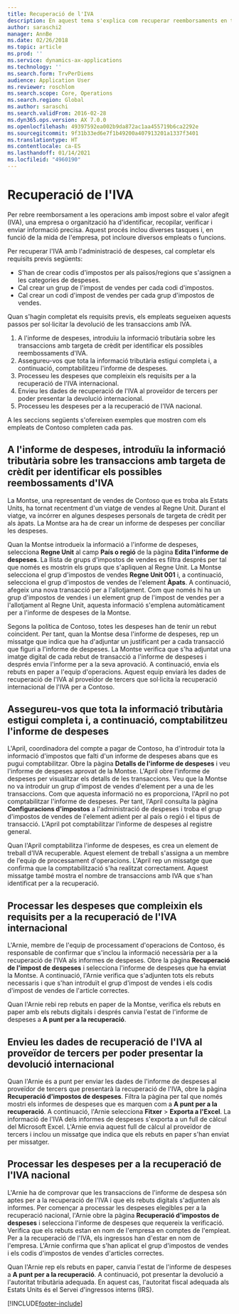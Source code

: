 ```yaml
---
title: Recuperació de l'IVA
description: En aquest tema s'explica com recuperar reemborsaments en transaccions amb impost sobre el valor afegit (IVA).
author: saraschi2
manager: AnnBe
ms.date: 02/26/2018
ms.topic: article
ms.prod: ''
ms.service: dynamics-ax-applications
ms.technology: ''
ms.search.form: TrvPerDiems
audience: Application User
ms.reviewer: roschlom
ms.search.scope: Core, Operations
ms.search.region: Global
ms.author: saraschi
ms.search.validFrom: 2016-02-28
ms.dyn365.ops.version: AX 7.0.0
ms.openlocfilehash: 49397592ea002b9da872ac1aa455719b6ca2292e
ms.sourcegitcommit: 9f31b33ed6e7f1b49200a407913201a1337f3401
ms.translationtype: HT
ms.contentlocale: ca-ES
ms.lasthandoff: 01/14/2021
ms.locfileid: "4960190"
---
```

# <a name="vat-recovery"></a>Recuperació de l'IVA 

Per rebre reemborsament a les operacions amb impost sobre el valor afegit (IVA), una empresa o organització ha d'identificar, recopilar, verificar i enviar informació precisa. Aquest procés inclou diverses tasques i, en funció de la mida de l'empresa, pot incloure diversos empleats o funcions.

Per recuperar l'IVA amb l'administració de despeses, cal completar els requisits previs següents:

- S'han de crear codis d'impostos per als països/regions que s'assignen a les categories de despeses.
- Cal crear un grup de l'impost de vendes per cada codi d'impostos.
- Cal crear un codi d'impost de vendes per cada grup d'impostos de vendes.

Quan s'hagin completat els requisits previs, els empleats segueixen aquests passos per sol·licitar la devolució de les transaccions amb IVA.

1. A l'informe de despeses, introduïu la informació tributària sobre les transaccions amb targeta de crèdit per identificar els possibles reembossaments d'IVA.
2. Assegureu-vos que tota la informació tributària estigui completa i, a continuació, comptabilitzeu l'informe de despeses.
3. Processeu les despeses que compleixin els requisits per a la recuperació de l'IVA internacional.
4. Envieu les dades de recuperació de l'IVA al proveïdor de tercers per poder presentar la devolució internacional.
5. Processeu les despeses per a la recuperació de l'IVA nacional.

A les seccions següents s'ofereixen exemples que mostren com els empleats de Contoso completen cada pas.

## <a name="on-an-expense-report-enter-tax-information-about-credit-card-transactions-to-identify-eligible-vat-refunds"></a>A l'informe de despeses, introduïu la informació tributària sobre les transaccions amb targeta de crèdit per identificar els possibles reembossaments d'IVA

La Montse, una representant de vendes de Contoso que es troba als Estats Units, ha tornat recentment d'un viatge de vendes al Regne Unit. Durant el viatge, va incórrer en algunes despeses personals de targeta de crèdit per als àpats. La Montse ara ha de crear un informe de despeses per conciliar les despeses.

Quan la Montse introdueix la informació a l'informe de despeses, selecciona **Regne Unit** al camp **País o regió** de la pàgina **Edita l'informe de despeses**. La llista de grups d'impostos de vendes es filtra després per tal que només es mostrin els grups que s'apliquen al Regne Unit. La Montse selecciona el grup d'impostos de vendes **Regne Unit 001** i, a continuació, selecciona el grup d'impostos de vendes de l'element **Àpats**. A continuació, afegeix una nova transacció per a l'allotjament. Com que només hi ha un grup d'impostos de vendes i un element grup de l'impost de vendes per a l'allotjament al Regne Unit, aquesta informació s'emplena automàticament per a l'informe de despeses de la Montse.

Segons la política de Contoso, totes les despeses han de tenir un rebut coincident. Per tant, quan la Montse desa l'informe de despeses, rep un missatge que indica que ha d'adjuntar un justificant per a cada transacció que figuri a l'informe de despeses. La Montse verifica que s'ha adjuntat una imatge digital de cada rebut de transacció a l'informe de despeses i després envia l'informe per a la seva aprovació. A continuació, envia els rebuts en paper a l'equip d'operacions. Aquest equip enviarà les dades de recuperació de l'IVA al proveïdor de tercers que sol·licita la recuperació internacional de l'IVA per a Contoso.

## <a name="make-sure-that-all-tax-information-is-complete-and-then-post-the-expense-report"></a>Assegureu-vos que tota la informació tributària estigui completa i, a continuació, comptabilitzeu l'informe de despeses

L'April, coordinadora del compte a pagar de Contoso, ha d'introduir tota la informació d'impostos que falti d'un informe de despeses abans que es pugui comptabilitzar. Obre la pàgina **Detalls de l'informe de despeses** i veu l'informe de despeses aprovat de la Montse. L'April obre l'informe de despeses per visualitzar els detalls de les transaccions. Veu que la Montse no va introduir un grup d'impost de vendes d'element per a una de les transaccions. Com que aquesta informació no es proporciona, l'April no pot comptabilitzar l'informe de despeses. Per tant, l'April consulta la pàgina **Configuracions d'impostos** a l'administració de despeses i troba el grup d'impostos de vendes de l'element adient per al país o regió i el tipus de transacció. L'April pot comptabilitzar l'informe de despeses al registre general.

Quan l'April comptabilitza l'informe de despeses, es crea un element de treball d'IVA recuperable. Aquest element de treball s'assigna a un membre de l'equip de processament d'operacions. L'April rep un missatge que confirma que la comptabilització s'ha realitzat correctament. Aquest missatge també mostra el nombre de transaccions amb IVA que s'han identificat per a la recuperació.

## <a name="process-expenses-that-are-eligible-for-international-vat-recovery"></a>Processar les despeses que compleixin els requisits per a la recuperació de l'IVA internacional

L'Arnie, membre de l'equip de processament d'operacions de Contoso, és responsable de confirmar que s'inclou la informació necessària per a la recuperació de l'IVA als informes de despeses. Obre la pàgina **Recuperació de l'impost de despeses** i selecciona l'informe de despeses que ha enviat la Montse. A continuació, l'Arnie verifica que s'adjunten tots els rebuts necessaris i que s'han introduït el grup d'impost de vendes i els codis d'impost de vendes de l'article correctes.

Quan l'Arnie rebi rep rebuts en paper de la Montse, verifica els rebuts en paper amb els rebuts digitals i després canvia l'estat de l'informe de despeses a **A punt per a la recuperació**.

## <a name="send-vat-recovery-data-to-the-third-party-vendor-to-file-international-recovery-returns"></a>Envieu les dades de recuperació de l'IVA al proveïdor de tercers per poder presentar la devolució internacional

Quan l'Arnie és a punt per enviar les dades de l'informe de despeses al proveïdor de tercers que presentarà la recuperació de l'IVA, obre la pàgina **Recuperació d'impostos de despeses**. Filtra la pàgina per tal que només mostri els informes de despeses que es marquen com a **A punt per a la recuperació**. A continuació, l'Arnie selecciona **Fitxer** &gt; **Exporta a l'Excel**. La informació de l'IVA dels informes de despeses s'exporta a un full de càlcul del Microsoft Excel. L'Arnie envia aquest full de càlcul al proveïdor de tercers i inclou un missatge que indica que els rebuts en paper s'han enviat per missatger.

## <a name="process-expenses-for-domestic-vat-recovery"></a>Processar les despeses per a la recuperació de l'IVA nacional

L'Arnie ha de comprovar que les transaccions de l'informe de despesa són aptes per a la recuperació de l'IVA i que els rebuts digitals s'adjunten als informes. Per començar a processar les despeses elegibles per a la recuperació nacional, l'Arnie obre la pàgina **Recuperació d'impostos de despeses** i selecciona l'informe de despeses que requereix la verificació. Verifica que els rebuts estan en nom de l'empresa en comptes de l'empleat. Per a la recuperació de l'IVA, els ingressos han d'estar en nom de l'empresa. L'Arnie confirma que s'han aplicat el grup d'impostos de vendes i els codis d'impostos de vendes d'articles correctes.

Quan l'Arnie rep els rebuts en paper, canvia l'estat de l'informe de despeses a **A punt per a la recuperació**. A continuació, pot presentar la devolució a l'autoritat tributària adequada. En aquest cas, l'autoritat fiscal adequada als Estats Units és el Servei d'ingressos interns (IRS).


[!INCLUDE[footer-include](../includes/footer-banner.md)]